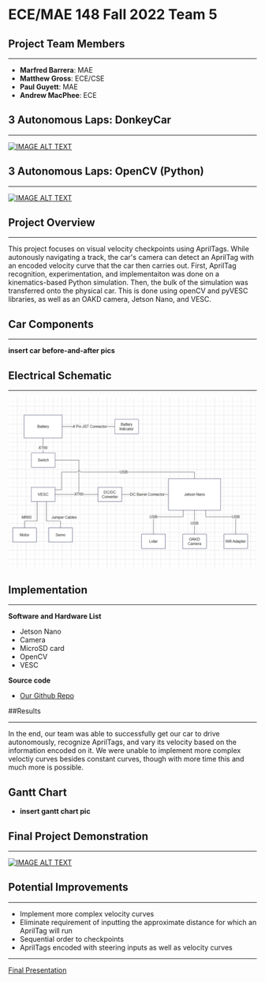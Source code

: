 # ECE/MAE 148 Fall 2022 Team 5



## Project Team Members
___
 - **Marfred Barrera**: MAE
 - **Matthew Gross**: ECE/CSE
 - **Paul Guyett**: MAE
 - **Andrew MacPhee**: ECE


## 3 Autonomous Laps: DonkeyCar
___

[![IMAGE ALT TEXT](http://img.youtube.com/vi/48cDjzWQkHg/0.jpg)](http://www.youtube.com/watch?v=48cDjzWQkHg "Video Title")

## 3 Autonomous Laps: OpenCV (Python)

___
[![IMAGE ALT TEXT](http://img.youtube.com/vi/9QWA0Zpbya8/0.jpg)](http://www.youtube.com/watch?v=9QWA0Zpbya8 "Video Title")

## Project Overview
___
This project focuses on visual velocity checkpoints using AprilTags. While autonously navigating a track, the car's camera can detect an AprilTag with an encoded velocity curve that the car then carries out. First, AprilTag recognition, experimentation, and implementaiton was done on a kinematics-based Python simulation. Then, the bulk of the simulation was transferred onto the physical car. This is done using openCV and pyVESC libraries, as well as an OAKD camera, Jetson Nano, and VESC. 

## Car Components
___

**insert car before-and-after pics**

## Electrical Schematic
___
<img src="Electrical_Schematic.png" alt="schematic" width="600"/>


## Implementation
___
**Software and Hardware List**
- Jetson Nano
- Camera
- MicroSD card
- OpenCV
- VESC

**Source code**

- [Our Github Repo](https://github.com/maarongross/148-final-project)


##Results
___

In the end, our team was able to successfully get our car to drive autonomously, recognize AprilTags, and vary its velocity based on the information encoded on it. We were unable to implement more complex veloctiy curves besides constant curves, though with more time this and much more is possible. 


## Gantt Chart
- **insert gantt chart pic**

## Final Project Demonstration
___
[![IMAGE ALT TEXT](http://img.youtube.com/vi/Gh7nhntkhSI/0.jpg)](http://www.youtube.com/watch?v=Gh7nhntkhSI "Video Title")


## Potential Improvements

___

- Implement more complex velocity curves
- Eliminate requirement of inputting the approximate distance for which an AprilTag will run
- Sequential order to checkpoints
- AprilTags encoded with steering inputs as well as velocity curves

___

[Final Presentation](https://docs.google.com/presentation/d/1rmymGUZG53cA7HSs-WxR7bJfRqua__aouMMzhB_43e0/edit#slide=id.p)

